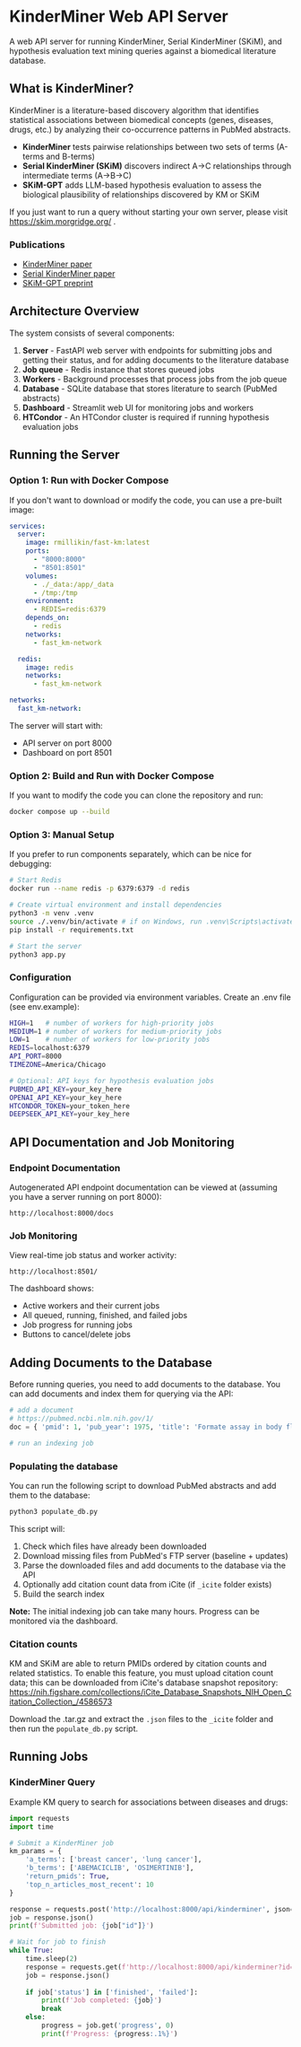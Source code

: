 # KinderMiner Web API Server

A web API server for running KinderMiner, Serial KinderMiner (SKiM), and hypothesis evaluation text mining queries against a biomedical literature database.

## What is KinderMiner?

KinderMiner is a literature-based discovery algorithm that identifies statistical associations between biomedical concepts (genes, diseases, drugs, etc.) by analyzing their co-occurrence patterns in PubMed abstracts.

- **KinderMiner** tests pairwise relationships between two sets of terms (A-terms and B-terms)
- **Serial KinderMiner (SKiM)** discovers indirect A→C relationships through intermediate terms (A→B→C)
- **SKiM-GPT** adds LLM-based hypothesis evaluation to assess the biological plausibility of relationships discovered by KM or SKiM

If you just want to run a query without starting your own server, please visit https://skim.morgridge.org/ .

### Publications
- [KinderMiner paper](https://pmc.ncbi.nlm.nih.gov/articles/PMC8756297/)
- [Serial KinderMiner paper](https://pubmed.ncbi.nlm.nih.gov/37915001/)
- [SKiM-GPT preprint](https://www.biorxiv.org/content/10.1101/2025.07.28.664797v1.full)

## Architecture Overview

The system consists of several components:

1. **Server** - FastAPI web server with endpoints for submitting jobs and getting their status, and for adding documents to the literature database
2. **Job queue** - Redis instance that stores queued jobs
3. **Workers** - Background processes that process jobs from the job queue
4. **Database** - SQLite database that stores literature to search (PubMed abstracts)
5. **Dashboard** - Streamlit web UI for monitoring jobs and workers
6. **HTCondor** - An HTCondor cluster is required if running hypothesis evaluation jobs

## Running the Server

### Option 1: Run with Docker Compose
If you don't want to download or modify the code, you can use a pre-built image:

```yaml
services:
  server:
    image: rmillikin/fast-km:latest
    ports:
      - "8000:8000"
      - "8501:8501"
    volumes:
      - ./_data:/app/_data
      - /tmp:/tmp
    environment:
      - REDIS=redis:6379
    depends_on:
      - redis
    networks:
      - fast_km-network

  redis:
    image: redis
    networks:
      - fast_km-network

networks:
  fast_km-network:
```

The server will start with:
- API server on port 8000
- Dashboard on port 8501

### Option 2: Build and Run with Docker Compose

If you want to modify the code you can clone the repository and run:

```bash
docker compose up --build
```

### Option 3: Manual Setup

If you prefer to run components separately, which can be nice for debugging:

```bash
# Start Redis
docker run --name redis -p 6379:6379 -d redis

# Create virtual environment and install dependencies
python3 -m venv .venv
source ./.venv/bin/activate # if on Windows, run .venv\Scripts\activate
pip install -r requirements.txt

# Start the server
python3 app.py
```

### Configuration

Configuration can be provided via environment variables. Create an .env file (see env.example):

```bash
HIGH=1   # number of workers for high-priority jobs
MEDIUM=1 # number of workers for medium-priority jobs
LOW=1    # number of workers for low-priority jobs
REDIS=localhost:6379
API_PORT=8000
TIMEZONE=America/Chicago

# Optional: API keys for hypothesis evaluation jobs
PUBMED_API_KEY=your_key_here
OPENAI_API_KEY=your_key_here
HTCONDOR_TOKEN=your_token_here
DEEPSEEK_API_KEY=your_key_here
```

## API Documentation and Job Monitoring

### Endpoint Documentation

Autogenerated API endpoint documentation can be viewed at (assuming you have a server running on port 8000):
```
http://localhost:8000/docs
```

### Job Monitoring

View real-time job status and worker activity:
```
http://localhost:8501/
```

The dashboard shows:
- Active workers and their current jobs
- All queued, running, finished, and failed jobs
- Job progress for running jobs
- Buttons to cancel/delete jobs

## Adding Documents to the Database

Before running queries, you need to add documents to the database. 
You can add documents and index them for querying via the API:

```python
# add a document
# https://pubmed.ncbi.nlm.nih.gov/1/
doc = { 'pmid': 1, 'pub_year': 1975, 'title': 'Formate assay in body fluids: application in methanol poisoning' }

# run an indexing job
```

### Populating the database

You can run the following script to download PubMed abstracts and add them to the database:

```bash
python3 populate_db.py
```

This script will:
1. Check which files have already been downloaded
2. Download missing files from PubMed's FTP server (baseline + updates)
3. Parse the downloaded files and add documents to the database via the API
4. Optionally add citation count data from iCite (if `_icite` folder exists)
5. Build the search index

**Note:** The initial indexing job can take many hours. Progress can be monitored via the dashboard.

### Citation counts

KM and SKiM are able to return PMIDs ordered by citation counts and related statistics. 
To enable this feature, you must upload citation count data; this can be downloaded from iCite's database snapshot repository:
https://nih.figshare.com/collections/iCite_Database_Snapshots_NIH_Open_Citation_Collection_/4586573

Download the .tar.gz and extract the `.json` files to the `_icite` folder and then run the `populate_db.py` script.

## Running Jobs

### KinderMiner Query

Example KM query to search for associations between diseases and drugs:

```python
import requests
import time

# Submit a KinderMiner job
km_params = {
    'a_terms': ['breast cancer', 'lung cancer'],
    'b_terms': ['ABEMACICLIB', 'OSIMERTINIB'],
    'return_pmids': True,
    'top_n_articles_most_recent': 10
}

response = requests.post('http://localhost:8000/api/kinderminer', json=km_params)
job = response.json()
print(f'Submitted job: {job["id"]}')

# Wait for job to finish
while True:
    time.sleep(2)
    response = requests.get(f'http://localhost:8000/api/kinderminer?id={job["id"]}')
    job = response.json()
    
    if job['status'] in ['finished', 'failed']:
        print(f'Job completed: {job}')
        break
    else:
        progress = job.get('progress', 0)
        print(f'Progress: {progress:.1%}')
```